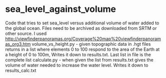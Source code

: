 # sea_level_against_volume
Code that tries to set sea_level versus additional volume of water added to the global ocean. Files need to be archived as downloaded from SRTM or other source. I used http://viewfinderpanoramas.org/Coverage%20map%20viewfinderpanoramas_org3.htm
volume_vs_height.py - given topographic data in .hgt files returns in a list where elements 0 to 100 respond to the area of the Earth at a height of 0 to 100m, Writes it down to results.txt. Last list in file is the complete list
calculate.py - when given the list from results.txt gives the volume of water needed to increase the water level. Writes it down to results_calc.txt
